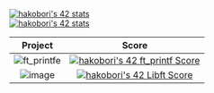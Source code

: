 [![hakobori's 42 stats](https://badge42.coday.fr/api/v2/clvnetpfu4093201p4zbjmqdeh/stats?cursusId=9&coalitionId=61)](https://github.com/Coday-meric/badge42#center)  
[![hakobori's 42 stats](https://badge42.coday.fr/api/v2/clvnetpfu4093201p4zbjmqdeh/stats?cursusId=21&coalitionId=309)](https://github.com/Coday-meric/badge42#center)

| Project | Score |
| :---: | :---: |
| ![ft_printfe](https://github.com/hanabanana111/hanaanana111/assets/141129639/ee5f731d-59b2-46bf-a855-2b8ba57acfea) | [![hakobori's 42 ft_printf Score](https://badge42.coday.fr/api/v2/clvnetpfu4093201p4zbjmqdeh/project/3647476)](https://github.com/Coday-meric/badge42) |  
| ![image](https://github.com/hanabanana111/hanaanana111/assets/141129639/1e942c0b-7e88-41ae-bdba-472c802b5404) | [![hakobori's 42 Libft Score](https://badge42.coday.fr/api/v2/clvnetpfu4093201p4zbjmqdeh/project/3639282)](https://github.com/Coday-meric/badge42) |
